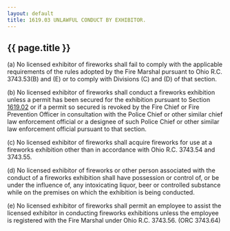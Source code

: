 ```yaml
---
layout: default 
title: 1619.03 UNLAWFUL CONDUCT BY EXHIBITOR.
---
```


{{ page.title }}
----------------

​(a) No licensed exhibitor of fireworks shall fail to comply with the
applicable requirements of the rules adopted by the Fire Marshal
pursuant to Ohio R.C. 3743.53(B) and (E) or to comply with Divisions (C)
and (D) of that section.

​(b) No licensed exhibitor of fireworks shall conduct a fireworks
exhibition unless a permit has been secured for the exhibition pursuant
to Section [1619.02](5ab8060d.html) or if a permit so secured is revoked
by the Fire Chief or Fire Prevention Officer in consultation with the
Police Chief or other similar chief law enforcement official or a
designee of such Police Chief or other similar law enforcement official
pursuant to that section.

​(c) No licensed exhibitor of fireworks shall acquire fireworks for use
at a fireworks exhibition other than in accordance with Ohio R.C.
3743.54 and 3743.55.

​(d) No licensed exhibitor of fireworks or other person associated with
the conduct of a fireworks exhibition shall have possession or control
of, or be under the influence of, any intoxicating liquor, beer or
controlled substance while on the premises on which the exhibition is
being conducted.

​(e) No licensed exhibitor of fireworks shall permit an employee to
assist the licensed exhibitor in conducting fireworks exhibitions unless
the employee is registered with the Fire Marshal under Ohio R.C.
3743.56. (ORC 3743.64)
